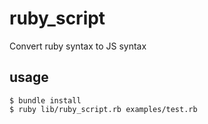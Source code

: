 # ruby_script

Convert ruby syntax to JS syntax

## usage

```
$ bundle install
$ ruby lib/ruby_script.rb examples/test.rb
```
